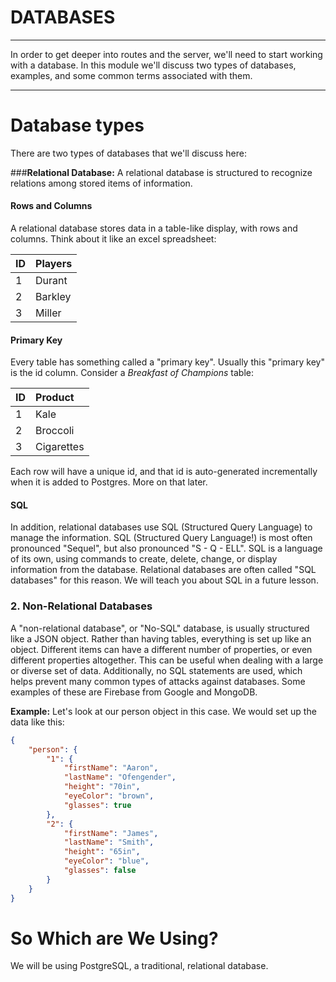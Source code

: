 # DATABASES
---
In order to get deeper into routes and the server, we'll need to start working with a database. In this module we'll discuss two types of databases, examples, and some common terms associated with them.

<hr />

# Database types
There are two types of databases that we'll discuss here:

###<b>Relational Database:</b>
A relational database is structured to recognize relations among stored items of information.

#### Rows and Columns
A relational database stores data in a table-like display, with rows and columns. Think about it like an excel spreadsheet:

|ID|Players|
|:---|:---------|
|1 |Durant      |
|2 |Barkley  |
|3 |Miller |

#### Primary Key
 Every table has something called a "primary key". Usually this "primary key" is the id column. Consider a *Breakfast of Champions* table:

|ID|Product|
|:-|:---------|
|1 |Kale      |
|2 |Broccoli  |
|3 |Cigarettes|

Each row will have a unique id, and that id is auto-generated incrementally when it is added to Postgres. More on that later.

#### SQL
In addition, relational databases use SQL (Structured Query Language) to manage the information. SQL (Structured Query Language!) is most often pronounced "Sequel", but also pronounced "S - Q - ELL". SQL is a language of its own, using commands to create, delete, change, or display information from the database. Relational databases are often called "SQL databases" for this reason. We will teach you about SQL in a future lesson. <br>

### <b>2. Non-Relational Databases</b>
A "non-relational database", or "No-SQL" database, is usually structured like a JSON object. Rather than having tables, everything is set up like an object. Different items can have a different number of properties, or even different properties altogether. This can be useful when dealing with a large or diverse set of data. Additionally, no SQL statements are used, which helps prevent many common types of attacks against databases. Some examples of these are Firebase from Google and MongoDB.

**Example:**
Let's look at our person object in this case. We would set up the data like this:
```json
{   
    "person": {
        "1": {
            "firstName": "Aaron",
            "lastName": "Ofengender",
            "height": "70in",
            "eyeColor": "brown",
            "glasses": true
        },
        "2": {
            "firstName": "James",
            "lastName": "Smith",
            "height": "65in",
            "eyeColor": "blue",
            "glasses": false
        }
    }
}
```

# So Which are We Using?
We will be using PostgreSQL, a traditional, relational database.